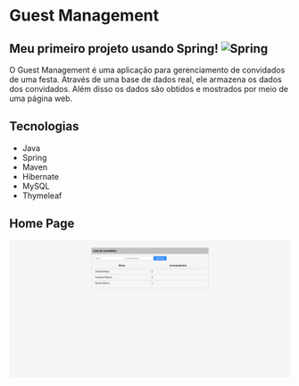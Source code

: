 # Guest Management

## Meu primeiro projeto usando Spring! ![Spring](https://spring.io/images/favicon-9d25009f65637a49ac8d91eb1cf7b75e.ico)
O Guest Management é uma aplicação para gerenciamento de convidados de uma festa.
Através de uma base de dados real, ele armazena os dados dos convidados.
Além disso os dados são obtidos e mostrados por meio de uma página web.

## Tecnologias
* Java
* Spring
* Maven
* Hibernate
* MySQL
* Thymeleaf

## Home Page
![Home Page](https://github.com/F-Gabriel-Braga/guest-management/blob/master/images/home-page.png)
